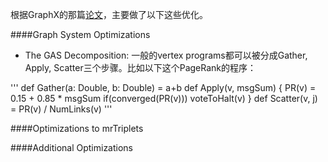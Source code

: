 根据GraphX的那篇[论文](http://dl.acm.org/citation.cfm?id=2484427)，主要做了以下这些优化。  

####Graph System Optimizations

- The GAS Decomposition: 一般的vertex programs都可以被分成Gather, Apply, Scatter三个步骤。比如以下这个PageRank的程序：

'''
def Gather(a: Double, b: Double) = a+b
def Apply(v, msgSum) {
    PR(v) = 0.15 + 0.85 * msgSum
    if(converged(PR(v))) voteToHalt(v)
}
def Scatter(v, j) = PR(v) / NumLinks(v)
'''


####Optimizations to mrTriplets

####Additional Optimizations